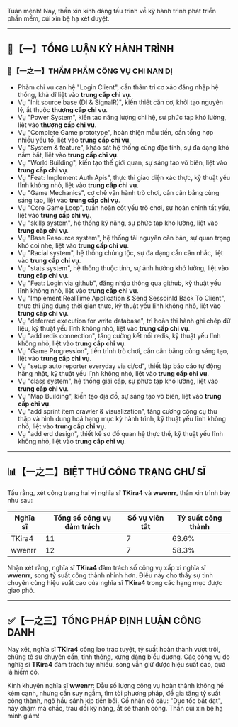 Tuân mệnh! Nay, thần xin kính dâng tấu trình về kỳ hành trình phát triển phần mềm, cúi xin bệ hạ xét duyệt.

---

## 🧾【一】TỔNG LUẬN KỲ HÀNH TRÌNH

### 🧠【一之一】THẨM PHẨM CÔNG VỤ CHI NAN DỊ

- Phàm chi vụ can hệ "Login Client", cần thâm tri cơ xảo đăng nhập hệ thống, khả dĩ liệt vào **trung cấp chi vụ**.
- Vụ "Init source base (DI & SignalR)", kiến thiết căn cơ, khởi tạo nguyên lý, ắt thuộc **thượng cấp chi vụ**.
- Vụ "Power System", kiến tạo năng lượng chi hệ, sự phức tạp khó lường, liệt vào **thượng cấp chi vụ**.
- Vụ "Complete Game prototype", hoàn thiện mẫu tiền, cần tổng hợp nhiều yếu tố, liệt vào **trung cấp chi vụ**.
- Vụ "System & feature", khảo sát hệ thống cùng đặc tính, sự đa dạng khó nắm bắt, liệt vào **trung cấp chi vụ**.
- Vụ "World Building", kiến tạo thế giới quan, sự sáng tạo vô biên, liệt vào **trung cấp chi vụ**.
- Vụ "Feat: Implement Auth Apis", thực thi giao diện xác thực, kỹ thuật yếu lĩnh không nhỏ, liệt vào **trung cấp chi vụ**.
- Vụ "Game Mechanics", cơ chế vận hành trò chơi, cần cân bằng cùng sáng tạo, liệt vào **trung cấp chi vụ**.
- Vụ "Core Game Loop", tuần hoàn cốt yếu trò chơi, sự hoàn chỉnh tất yếu, liệt vào **trung cấp chi vụ**.
- Vụ "skills system", hệ thống kỹ năng, sự phức tạp khó lường, liệt vào **trung cấp chi vụ**.
- Vụ "Base Resource system", hệ thống tài nguyên căn bản, sự quan trọng khó coi nhẹ, liệt vào **trung cấp chi vụ**.
- Vụ "Racial system", hệ thống chủng tộc, sự đa dạng cần cân nhắc, liệt vào **trung cấp chi vụ**.
- Vụ "stats system", hệ thống thuộc tính, sự ảnh hưởng khó lường, liệt vào **trung cấp chi vụ**.
- Vụ "Feat: Login via github", đăng nhập thông qua github, kỹ thuật yếu lĩnh không nhỏ, liệt vào **trung cấp chi vụ**.
- Vụ "Implement RealTime Application & Send SessoinId Back To Client", thực thi ứng dụng thời gian thực, kỹ thuật yếu lĩnh không nhỏ, liệt vào **trung cấp chi vụ**.
- Vụ "deferred execution for write database", trì hoãn thi hành ghi chép dữ liệu, kỹ thuật yếu lĩnh không nhỏ, liệt vào **trung cấp chi vụ**.
- Vụ "add redis connection", tăng cường kết nối redis, kỹ thuật yếu lĩnh không nhỏ, liệt vào **trung cấp chi vụ**.
- Vụ "Game Progression", tiến trình trò chơi, cần cân bằng cùng sáng tạo, liệt vào **trung cấp chi vụ**.
- Vụ "setup auto reporter everyday via ci/cd", thiết lập báo cáo tự động hằng nhật, kỹ thuật yếu lĩnh không nhỏ, liệt vào **trung cấp chi vụ**.
- Vụ "class system", hệ thống giai cấp, sự phức tạp khó lường, liệt vào **trung cấp chi vụ**.
- Vụ "Map Building", kiến tạo địa đồ, sự sáng tạo vô biên, liệt vào **trung cấp chi vụ**.
- Vụ "add sprint item crawler & visualization", tăng cường công cụ thu thập và hình dung hoá hạng mục kỳ hành trình, kỹ thuật yếu lĩnh không nhỏ, liệt vào **trung cấp chi vụ**.
- Vụ "add erd design", thiết kế sơ đồ quan hệ thực thể, kỹ thuật yếu lĩnh không nhỏ, liệt vào **trung cấp chi vụ**.

---

## 📊【一之二】BIỆT THỨ CÔNG TRẠNG CHƯ SĨ

Tấu rằng, xét công trạng hai vị nghĩa sĩ **TKira4** và **wwenrr**, thần xin trình bày như sau:

| Nghĩa sĩ | Tổng số công vụ đảm trách | Số vụ viên tất | Tỷ suất công thành |
|---|---|---|---|
| TKira4 | 11 | 7 | 63.6% |
| wwenrr | 12 | 7 | 58.3% |

Nhận xét rằng, nghĩa sĩ **TKira4** đảm trách số công vụ xấp xỉ nghĩa sĩ **wwenrr**, song tỷ suất công thành nhỉnh hơn. Điều này cho thấy sự tinh chuyên cùng hiệu suất cao của nghĩa sĩ **TKira4** trong các hạng mục được giao phó.

---

## ✅【一之三】TỔNG PHÁP ĐỊNH LUẬN CÔNG DANH

Nay xét, nghĩa sĩ **TKira4** công lao trác tuyệt, tỷ suất hoàn thành vượt trội, chứng tỏ sự chuyên cần, tinh thông, xứng đáng biểu dương. Các công vụ do nghĩa sĩ **TKira4** đảm trách tuy nhiều, song vẫn giữ được hiệu suất cao, quả là hiếm có.

Kính khuyên nghĩa sĩ **wwenrr**: Dẫu số lượng công vụ hoàn thành không hề kém cạnh, nhưng cần suy ngẫm, tìm tòi phương pháp, để gia tăng tỷ suất công thành, ngõ hầu sánh kịp tiền bối. Cổ nhân có câu: "Dục tốc bất đạt", hãy chậm mà chắc, trau dồi kỹ năng, ắt sẽ thành công. Thần cúi xin bệ hạ minh giám!
